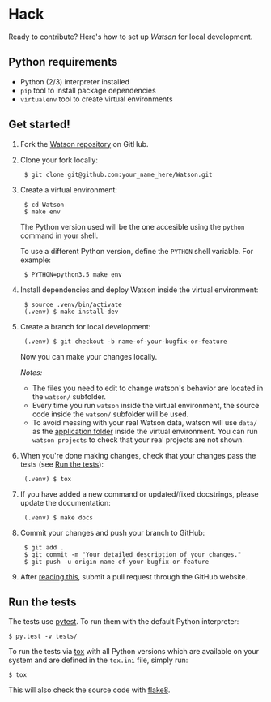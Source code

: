 # Hack

Ready to contribute? Here's how to set up *Watson* for local development.

## Python requirements
* Python (2/3) interpreter installed
* `pip` tool to install package dependencies
* `virtualenv` tool to create virtual environments

## Get started!

1. Fork the [Watson repository](https://github.com/TailorDev/Watson/) on GitHub.

2. Clone your fork locally:

        $ git clone git@github.com:your_name_here/Watson.git

3. Create a virtual environment:

        $ cd Watson
        $ make env

    The Python version used will be the one accesible using the `python`
    command in your shell.

    To use a different Python version, define the `PYTHON` shell variable.
    For example:

        $ PYTHON=python3.5 make env

4. Install dependencies and deploy Watson inside the virtual environment:

        $ source .venv/bin/activate
        (.venv) $ make install-dev

5. Create a branch for local development:

        (.venv) $ git checkout -b name-of-your-bugfix-or-feature

    Now you can make your changes locally.

    _Notes:_

    - The files you need to edit to change watson's behavior are located in the
      `watson/` subfolder.
    - Every time you run `watson` inside the virtual environment, the source
      code inside the `watson/` subfolder will be used.
    - To avoid messing with your real Watson data, watson will use `data/` as
      the [application folder](../user-guide/configuration/#application-folder)
      inside the virtual environment. You can run `watson projects` to check
      that your real projects are not shown.

6. When you're done making changes, check that your changes pass the tests
    (see [Run the tests](#run-the-tests)):

        (.venv) $ tox

7. If you have added a new command or updated/fixed docstrings, please update
    the documentation:

        (.venv) $ make docs

8. Commit your changes and push your branch to GitHub:

        $ git add .
        $ git commit -m "Your detailed description of your changes."
        $ git push -u origin name-of-your-bugfix-or-feature

9. After [reading this](./pr-guidelines.md), submit a pull request through the
    GitHub website.

<a href="#run-the-tests"></a>
## Run the tests

The tests use [pytest](http://pytest.org/). To run them with the default Python
interpreter:

    $ py.test -v tests/

To run the tests via [tox](http://tox.testrun.org/) with all Python versions
which are available on your system and are defined in the `tox.ini` file,
simply run:

    $ tox

This will also check the source code with [flake8](http://flake8.pycqa.org).
